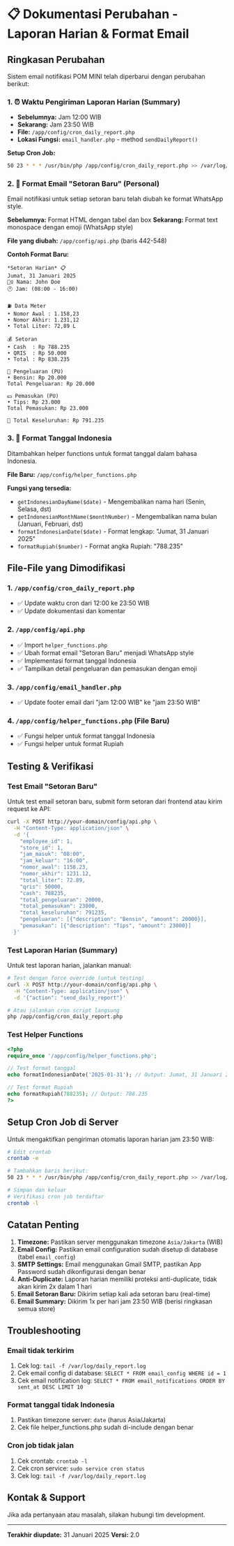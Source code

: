 # 📋 Dokumentasi Perubahan - Laporan Harian & Format Email

## Ringkasan Perubahan

Sistem email notifikasi POM MINI telah diperbarui dengan perubahan berikut:

### 1. ⏰ Waktu Pengiriman Laporan Harian (Summary)
- **Sebelumnya:** Jam 12:00 WIB
- **Sekarang:** Jam 23:50 WIB
- **File:** `/app/config/cron_daily_report.php`
- **Lokasi Fungsi:** `email_handler.php` - method `sendDailyReport()`

**Setup Cron Job:**
```bash
50 23 * * * /usr/bin/php /app/config/cron_daily_report.php >> /var/log/daily_report.log 2>&1
```

### 2. 💌 Format Email "Setoran Baru" (Personal)
Email notifikasi untuk setiap setoran baru telah diubah ke format WhatsApp style.

**Sebelumnya:** Format HTML dengan tabel dan box
**Sekarang:** Format text monospace dengan emoji (WhatsApp style)

**File yang diubah:** `/app/config/api.php` (baris 442-548)

**Contoh Format Baru:**
```
*Setoran Harian* 📋
Jumat, 31 Januari 2025
🤦‍♀️ Nama: John Doe
🕐 Jam: (08:00 - 16:00)

⛽ Data Meter
• Nomor Awal : 1.158,23
• Nomor Akhir: 1.231,12
• Total Liter: 72,89 L

💰 Setoran
• Cash  : Rp 788.235
• QRIS  : Rp 50.000
• Total : Rp 838.235

💸 Pengeluaran (PU)
• Bensin: Rp 20.000
Total Pengeluaran: Rp 20.000

💵 Pemasukan (PU)
• Tips: Rp 23.000
Total Pemasukan: Rp 23.000

💼 Total Keseluruhan: Rp 791.235
```

### 3. 📅 Format Tanggal Indonesia
Ditambahkan helper functions untuk format tanggal dalam bahasa Indonesia.

**File Baru:** `/app/config/helper_functions.php`

**Fungsi yang tersedia:**
- `getIndonesianDayName($date)` - Mengembalikan nama hari (Senin, Selasa, dst)
- `getIndonesianMonthName($monthNumber)` - Mengembalikan nama bulan (Januari, Februari, dst)
- `formatIndonesianDate($date)` - Format lengkap: "Jumat, 31 Januari 2025"
- `formatRupiah($number)` - Format angka Rupiah: "788.235"

## File-File yang Dimodifikasi

### 1. `/app/config/cron_daily_report.php`
- ✅ Update waktu cron dari 12:00 ke 23:50 WIB
- ✅ Update dokumentasi dan komentar

### 2. `/app/config/api.php`
- ✅ Import `helper_functions.php`
- ✅ Ubah format email "Setoran Baru" menjadi WhatsApp style
- ✅ Implementasi format tanggal Indonesia
- ✅ Tampilkan detail pengeluaran dan pemasukan dengan emoji

### 3. `/app/config/email_handler.php`
- ✅ Update footer email dari "jam 12:00 WIB" ke "jam 23:50 WIB"

### 4. `/app/config/helper_functions.php` (File Baru)
- ✅ Fungsi helper untuk format tanggal Indonesia
- ✅ Fungsi helper untuk format Rupiah

## Testing & Verifikasi

### Test Email "Setoran Baru"
Untuk test email setoran baru, submit form setoran dari frontend atau kirim request ke API:

```bash
curl -X POST http://your-domain/config/api.php \
  -H "Content-Type: application/json" \
  -d '{
    "employee_id": 1,
    "store_id": 1,
    "jam_masuk": "08:00",
    "jam_keluar": "16:00",
    "nomor_awal": 1158.23,
    "nomor_akhir": 1231.12,
    "total_liter": 72.89,
    "qris": 50000,
    "cash": 788235,
    "total_pengeluaran": 20000,
    "total_pemasukan": 23000,
    "total_keseluruhan": 791235,
    "pengeluaran": [{"description": "Bensin", "amount": 20000}],
    "pemasukan": [{"description": "Tips", "amount": 23000}]
  }'
```

### Test Laporan Harian (Summary)
Untuk test laporan harian, jalankan manual:

```bash
# Test dengan force override (untuk testing)
curl -X POST http://your-domain/config/api.php \
  -H "Content-Type: application/json" \
  -d '{"action": "send_daily_report"}'

# Atau jalankan cron script langsung
php /app/config/cron_daily_report.php
```

### Test Helper Functions
```php
<?php
require_once '/app/config/helper_functions.php';

// Test format tanggal
echo formatIndonesianDate('2025-01-31'); // Output: Jumat, 31 Januari 2025

// Test format Rupiah
echo formatRupiah(788235); // Output: 788.235
?>
```

## Setup Cron Job di Server

Untuk mengaktifkan pengiriman otomatis laporan harian jam 23:50 WIB:

```bash
# Edit crontab
crontab -e

# Tambahkan baris berikut:
50 23 * * * /usr/bin/php /app/config/cron_daily_report.php >> /var/log/daily_report.log 2>&1

# Simpan dan keluar
# Verifikasi cron job terdaftar
crontab -l
```

## Catatan Penting

1. **Timezone:** Pastikan server menggunakan timezone `Asia/Jakarta` (WIB)
2. **Email Config:** Pastikan email configuration sudah disetup di database (tabel `email_config`)
3. **SMTP Settings:** Email menggunakan Gmail SMTP, pastikan App Password sudah dikonfigurasi dengan benar
4. **Anti-Duplicate:** Laporan harian memiliki proteksi anti-duplicate, tidak akan kirim 2x dalam 1 hari
5. **Email Setoran Baru:** Dikirim setiap kali ada setoran baru (real-time)
6. **Email Summary:** Dikirim 1x per hari jam 23:50 WIB (berisi ringkasan semua store)

## Troubleshooting

### Email tidak terkirim
1. Cek log: `tail -f /var/log/daily_report.log`
2. Cek email config di database: `SELECT * FROM email_config WHERE id = 1`
3. Cek email notification log: `SELECT * FROM email_notifications ORDER BY sent_at DESC LIMIT 10`

### Format tanggal tidak Indonesia
1. Pastikan timezone server: `date` (harus Asia/Jakarta)
2. Cek file helper_functions.php sudah di-include dengan benar

### Cron job tidak jalan
1. Cek crontab: `crontab -l`
2. Cek cron service: `sudo service cron status`
3. Cek log: `tail -f /var/log/daily_report.log`

## Kontak & Support

Jika ada pertanyaan atau masalah, silakan hubungi tim development.

---
**Terakhir diupdate:** 31 Januari 2025
**Versi:** 2.0

